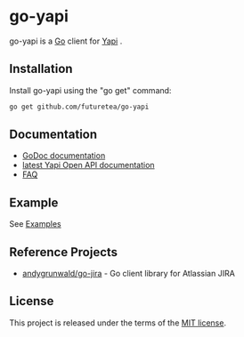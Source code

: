 # go-yapi

go-yapi is a [Go](http://golang.org/) client for [Yapi](http://yapi.demo.qunar.com/) .


## Installation
Install go-yapi using the "go get" command:

```bash
go get github.com/futuretea/go-yapi
```

## Documentation
- [GoDoc documentation](https://godoc.org/github.com/futuretea/go-yapi)
- [latest Yapi Open API documentation](https://hellosean1025.github.io/yapi/openapi.html)
- [FAQ](https://github.com/futuretea/go-yapi/wiki/FAQ)

## Example
See [Examples](https://github.com/futuretea/go-yapi/blob/master/examples)


## Reference Projects
- [andygrunwald/go-jira](https://godoc.org/github.com/andygrunwald/go-jira) - Go client library for Atlassian JIRA 

## License

This project is released under the terms of the [MIT license](http://en.wikipedia.org/wiki/MIT_License).
